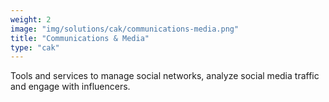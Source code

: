 ```yaml
---
weight: 2
image: "img/solutions/cak/communications-media.png"
title: "Communications & Media"
type: "cak"
---
```

Tools and services to manage social networks, analyze social media traffic and engage with influencers.